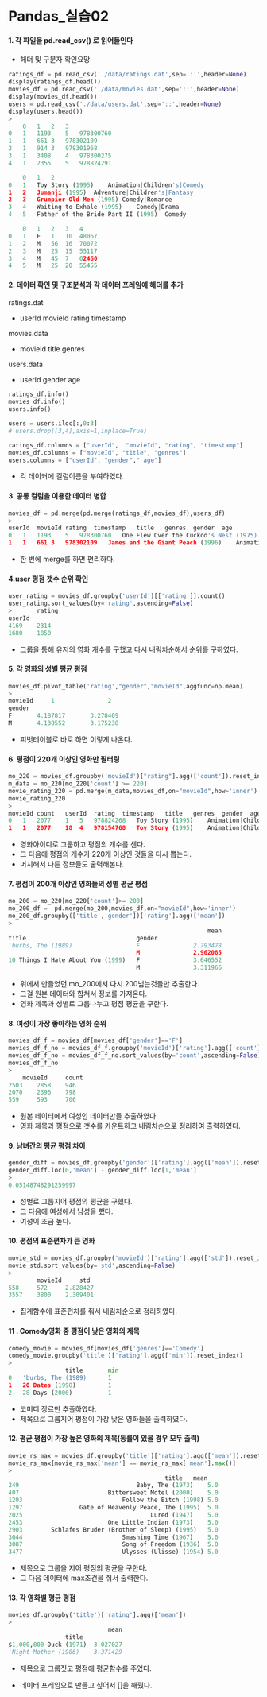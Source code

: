 # Pandas_실습02

#### 1. 각 파일을 pd.read_csv() 로 읽어들인다
- 헤더 및 구분자 확인요망

```python
ratings_df = pd.read_csv('./data/ratings.dat',sep='::',header=None)
display(ratings_df.head())
movies_df = pd.read_csv('./data/movies.dat',sep='::',header=None)
display(movies_df.head())
users = pd.read_csv('./data/users.dat',sep='::',header=None)
display(users.head())
>
	0	1	2	3
0	1	1193	5	978300760
1	1	661	3	978302109
2	1	914	3	978301968
3	1	3408	4	978300275
4	1	2355	5	978824291

	0	1	2
0	1	Toy Story (1995)	Animation|Children's|Comedy
1	2	Jumanji (1995)	Adventure|Children's|Fantasy
2	3	Grumpier Old Men (1995)	Comedy|Romance
3	4	Waiting to Exhale (1995)	Comedy|Drama
4	5	Father of the Bride Part II (1995)	Comedy

	0	1	2	3	4
0	1	F	1	10	48067
1	2	M	56	16	70072
2	3	M	25	15	55117
3	4	M	45	7	02460
4	5	M	25	20	55455
```

#### 2. 데이터 확인 및 구조분석과 각 데이터 프레임에 헤더를 추가

ratings.dat
- userId movieId rating timestamp

movies.data

- movieId title genres

users.data

- userId gender age

```python
ratings_df.info()
movies_df.info()
users.info()
```

```python
users = users.iloc[:,0:3]
# users.drop([3,4],axis=1,inplace=True)
```

```python
ratings_df.columns = ["userId",  "movieId", "rating", "timestamp"]
movies_df.columns = ["movieId", "title", "genres"]
users.columns = ["userId", "gender"," age"]
```

- 각 데이커에 컬럼이름을 부여하였다.

#### 3. 공통 컬럼을 이용한 데이터 병합

```python
movies_df = pd.merge(pd.merge(ratings_df,movies_df),users_df)
>
userId	movieId	rating	timestamp	title	genres	gender	age
0	1	1193	5	978300760	One Flew Over the Cuckoo's Nest (1975)	Drama	F	1
1	1	661	3	978302109	James and the Giant Peach (1996)	Animation|Children's|Musical	F	1
```

- 한 번에 merge를 하면 편리하다.

#### 4.user 평점 갯수 순위 확인

```python
user_rating = movies_df.groupby('userId')[['rating']].count()
user_rating.sort_values(by='rating',ascending=False)
>		rating
userId	
4169	2314
1680	1850
```

- 그룹을 통해 유저의 영화 개수를 구했고 다시 내림차순해서 순위를 구하였다.

#### 5. 각 영화의 성별 평균 평점

```python
movies_df.pivot_table('rating',"gender","movieId",aggfunc=np.mean)
>
movieId		1				2	
gender																					
F		4.187817       3.278409
M		4.130552	   3.175238
```

- 피벗테이블로 바로 하면 이렇게 나온다.

#### 6.  평점이 220개 이상인 영화만 필터링

```python
mo_220 = movies_df.groupby('movieId')["rating"].agg(['count']).reset_index()
m_data = mo_220[mo_220['count'] >= 220]
movie_rating_220 = pd.merge(m_data,movies_df,on="movieId",how='inner')
movie_rating_220
>
movieId	count	userId	rating	timestamp	title	genres	gender	age
0	1	2077	1	5	978824268	Toy Story (1995)	Animation|Children's|Comedy	F	1
1	1	2077	18	4	978154768	Toy Story (1995)	Animation|Children's|Comedy	F	18
```

- 영화아이디로 그룹하고 평점의 개수를 센다.
- 그 다음에 평점의 개수가 220개 이상인 것들을 다시 뽑는다.
- 머지해서 다른 정보들도 출력해본다.

#### 7. 평점이 200개 이상인 영화들의 성별 평균 평점

```python
mo_200 = mo_220[mo_220['count']>= 200]
mo_200_df =  pd.merge(mo_200,movies_df,on="movieId",how='inner')
mo_200_df.groupby(['title','gender'])['rating'].agg(['mean'])
>
														mean
title								gender	
'burbs, The (1989)					F				2.793478
									M				2.962085
10 Things I Hate About You (1999)	F				3.646552
									M				3.311966
```

- 위에서 만들었던 mo_200에서 다시 200넘는것들만 추출한다.
- 그걸 원본 데이터와 합쳐서 정보를 가져온다.
- 영화 제목과 성별로 그룹나누고 평점 평균을 구한다.

#### 8. 여성이 가장 좋아하는 영화 순위

```python
movies_df_f = movies_df[movies_df['gender']=='F']
movies_df_f_no = movies_df_f.groupby('movieId')['rating'].agg(['count']).reset_index()
movies_df_f_no = movies_df_f_no.sort_values(by='count',ascending=False)
movies_df_f_no
>
	movieId		count
2503	2858	946
2070	2396	798
559		593		706
```

- 원본 데이터에서 여성인 데이터만들 추출하였다.
- 영화 제목과 평점으로 갯수를 카운트하고 내림차순으로 정리하여 출력하였다.

#### 9. 남녀간의 평균 평점 차이

```python
gender_diff = movies_df.groupby('gender')['rating'].agg(['mean']).reset_index()
gender_diff.loc[0,'mean'] - gender_diff.loc[1,'mean'] 
>
0.05148748291259997
```

- 성별로 그룹지어 평점의 평균을 구했다.
- 그 다음에 여성에서 남성을 뺐다.
- 여성이 조금 높다.

#### 10. 평점의 표준편차가 큰 영화

```python
movie_std = movies_df.groupby('movieId')['rating'].agg(['std']).reset_index()
movie_std.sort_values(by='std',ascending=False)
>
		movieId		std
558		572		2.828427
3557	3800	2.309401
```

- 집계함수에 표준편차를 줘서 내림차순으로 정리하였다.

#### 11 . Comedy영화 중 평점이 낮은 영화의 제목

```python
comedy_movie = movies_df[movies_df['genres']=='Comedy']
comedy_movie.groupby('title')['rating'].agg(['min']).reset_index()
>
				title		min
0	'burbs, The (1989)		1
1	20 Dates (1998)			1
2	28 Days (2000)			1
```

- 코미디 장르만 추출하였다.
- 제목으로 그룹지어 평점이 가장 낮은 영화들을 출력하였다.

#### 12. 평균 평점이 가장 높은 영화의 제목(동률이 있을 경우 모두 출력)

```python
movie_rs_max = movies_df.groupby('title')['rating'].agg(['mean']).reset_index()
movie_rs_max[movie_rs_max['mean'] == movie_rs_max['mean'].max()]
>
											title	mean
249									Baby, The (1973)	5.0
407							Bittersweet Motel (2000)	5.0
1203							Follow the Bitch (1998)	5.0
1297				Gate of Heavenly Peace, The (1995)	5.0
2025									Lured (1947)	5.0
2453						One Little Indian (1973)	5.0
2903		Schlafes Bruder (Brother of Sleep) (1995)	5.0
3044							Smashing Time (1967)	5.0
3087							Song of Freedom (1936)	5.0
3477							Ulysses (Ulisse) (1954)	5.0
```

- 제목으로 그룹을 지어 평점의 평균을 구한다.
- 그 다음 데이터에 max조건을 줘서 출력한다.

#### 13. 각 영화별 평균 평점

```python
movies_df.groupby('title')['rating'].agg(['mean'])
>
							mean
				title	
$1,000,000 Duck (1971)	3.027027
'Night Mother (1986)	3.371429
```

- 제목으로 그룹짓고 평점에 평균함수를 주었다.

- 데이터 프레임으로 만들고 싶어서 []을 해줬다.

  